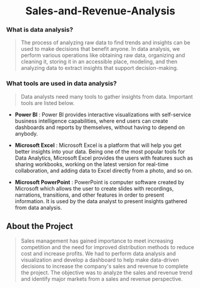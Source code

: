 <h1 align="center">Sales-and-Revenue-Analysis  </h1>


### What is data analysis?
> The process of analyzing raw data to find trends and insights can be used to make decisions that benefit anyone. In data analysis, we perform various operations like obtaining raw data, organizing and cleaning it, storing it in an accessible place, modeling, and then analyzing data to extract insights that support decision-making.


### What tools are used in data analysis?
> Data analysts need many tools to gather insights from data. Important tools are listed below.

  * **Power BI** : Power BI provides interactive visualizations with self-service business intelligence capabilities, where end users can create dashboards and reports by themselves, without having to depend on anybody.
       
  * **Microsoft Excel** : Microsoft Excel is a platform that will help you get better insights into your data. Being one of the most popular tools for Data Analytics, Microsoft Excel provides the users with features such as sharing workbooks, working on the latest version for real-time collaboration, and adding data to Excel directly from a photo, and so on.
                          
  * **Microsoft PowerPoint** : PowerPoint is computer software created by Microsoft which allows the user to create slides with recordings, narrations, transitions, and other features in order to present information. It is used by the data analyst to present insights gathered from data analysis.


## About the Project

>Sales management has gained importance to meet increasing competition and the need for improved distribution methods to reduce cost and increase profits. We had to perform data analysis and visualization and develop a dashboard to help make data-driven decisions to increase the company's sales and revenue to complete the project. The objective was to analyze the sales and revenue trend and identify major markets from a sales and revenue perspective.



